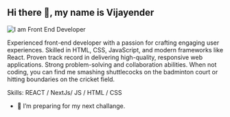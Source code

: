 
## Hi there 👋, my name is Vijayender 

![I am Front End Developer](https://t3.ftcdn.net/jpg/02/92/88/72/240_F_292887204_2wH041phSQo70eqaE9GRqFvn5MmQ4B8w.jpg)

Experienced front-end developer with a passion for crafting engaging user experiences. Skilled in HTML, CSS, JavaScript, and modern frameworks like React. Proven track record in delivering high-quality, responsive web applications. Strong problem-solving and collaboration abilities. When not coding, you can find me smashing shuttlecocks on the badminton court or hitting boundaries on the cricket field.

Skills: REACT / NextJs/ JS / HTML / CSS

- 🔭 I’m preparing for my next challange. 




